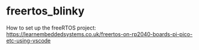 # freertos_blinky

How to set up the freeRTOS project: 
https://learnembeddedsystems.co.uk/freertos-on-rp2040-boards-pi-pico-etc-using-vscode